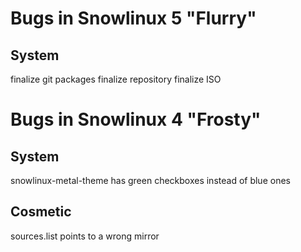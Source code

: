 Bugs in Snowlinux 5 "Flurry"
============================

System
------
finalize git packages
finalize repository
finalize ISO


Bugs in Snowlinux 4 "Frosty"
============================

System
------
snowlinux-metal-theme has green checkboxes instead of blue ones

Cosmetic
--------
sources.list points to a wrong mirror

